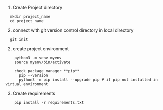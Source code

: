 1. Create Project directory
  ```
    mkdir project_name
    cd project_name
  ```
2. connect with git version control directory in local directory
  ```
    git init
  ```
2. create project environment
```
    python3 -m venv myenv
    source myenv/bin/activate

    check package manager **pip**
      pip --version
      python3 -m pip install --upgrade pip # if pip not installed in virtual environment
```
3. Create requirements
```
    pip install -r requirements.txt
```

